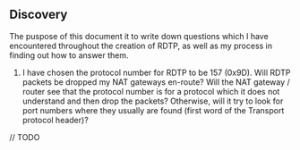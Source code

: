 ## Discovery

The puspose of this document it to write down questions which I have encountered throughout the creation of RDTP, as well as my process in finding out how to answer them.

1) I have chosen the protocol number for RDTP to be 157 (0x9D). Will RDTP packets be dropped my NAT gateways en-route? Will the NAT gateway / router see that the protocol number is for a protocol which it does not understand and then drop the packets? Otherwise, will it try to look for port numbers where they usually are found (first word of the Transport protocol header)?

// TODO 

